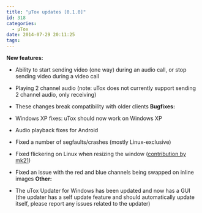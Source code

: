 ```yaml
---
title: "μTox updates [0.1.0]"
id: 318
categories:
  - μTox
date: 2014-07-29 20:11:25
tags:
---
```


**New features:**

- Ability to start sending video (one way) during an audio call, or stop sending video during a video call
- Playing 2 channel audio (note: uTox does not currently support sending 2 channel audio, only receiving)
- These changes break compatibility with older clients
  **Bugfixes:**

- Windows XP fixes: uTox should now work on Windows XP
- Audio playback fixes for Android
- Fixed a number of segfaults/crashes (mostly Linux-exclusive)
- Fixed flickering on Linux when resizing the window ([contribution by mk21](https://github.com/notsecure/uTox/pull/175))
- Fixed an issue with the red and blue channels being swapped on inline images
  **Other:**

- The uTox Updater for Windows has been updated and now has a GUI (the updater has a self update feature and should automatically update itself, please report any issues related to the updater)
